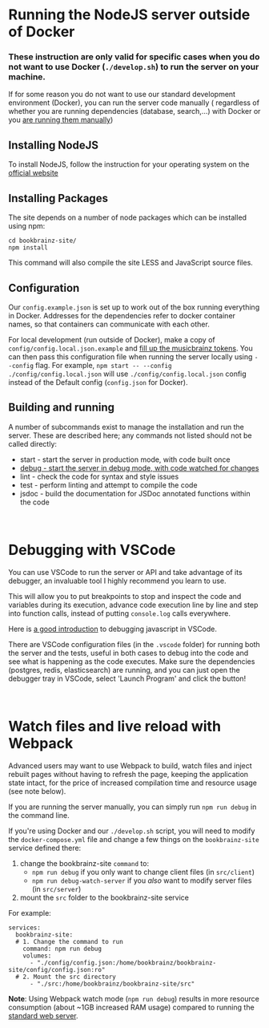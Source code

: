 # Running the NodeJS server outside of Docker

### These instruction are only valid for specific cases when you do not want to use Docker (`./develop.sh`) to run the server on your machine.

If for some reason you do not want to use our standard development environment (Docker), you can run the server code manually (
regardless of whether you are running dependencies (database, search,…) with Docker or you [are running them manually](./MANUAL_INSTALL.md))

## Installing NodeJS

To install NodeJS, follow the instruction for your operating system on the [official website](https://nodejs.org/en/download/)


## Installing Packages
The site depends on a number of node packages which can be installed using npm:

    cd bookbrainz-site/
    npm install

This command will also compile the site LESS and JavaScript source files.

## Configuration

Our `config.example.json` is set up to work out of the box running everything in Docker. Addresses for the dependencies refer to docker container names, so that containers can communicate with each other.

For local development (run outside of Docker), make a copy of `config/config.local.json.example` and [fill up the musicbrainz tokens](README.md#configuration). You can then pass this configuration file when running the server locally using `--config` flag.
For example, `npm start -- --config ./config/config.local.json` will use `./config/config.local.json` config instead of the Default config (`config.json` for Docker).


## Building and running
A number of subcommands exist to manage the installation and run the server.
These are described here; any commands not listed should not be called directly:

* start - start the server in production mode, with code built once
* [debug - start the server in debug mode, with code watched for changes](#watch-files-and-live-reload-with-webpack)
* lint - check the code for syntax and style issues
* test - perform linting and attempt to compile the code
* jsdoc - build the documentation for JSDoc annotated functions within the
  code

<br/>

# Debugging with VSCode
You can use VSCode to run the server or API and take advantage of its debugger, an invaluable tool I highly recommend you learn to use.

This will allow you to put breakpoints to stop and inspect the code and variables during its execution, advance code execution line by line and step into function calls, instead of putting `console.log` calls everywhere.

Here is [a good introduction](https://www.youtube.com/watch?v=yFtU6_UaOtA) to debugging javascript in VSCode.

There are VSCode configuration files (in the `.vscode` folder) for running both the server and the tests, useful in both cases to debug into the code and see what is happening as the code executes.
Make sure the dependencies (postgres, redis, elasticsearch) are running, and you can just open the debugger tray in VSCode, select 'Launch Program' and click the button!

<br/>

# Watch files and live reload with Webpack

Advanced users may want to use Webpack to build, watch files and inject rebuilt pages without having to refresh the page,
keeping the application state intact, for the price of increased compilation time and resource usage (see note below).

If you are running the server manually, you can simply run `npm run debug` in the command line.

If you're using Docker and our `./develop.sh` script, you will need to modify the `docker-compose.yml` file and change a few things on the `bookbrainz-site` service defined there:
1. change the bookbrainz-site `command` to:
    - `npm run debug` if you only want to change client files (in `src/client`)
    - `npm run debug-watch-server` if you *also* want to modify server files (in `src/server`)
2. mount the `src` folder to the bookbrainz-site service

For example:
```
services:
  bookbrainz-site:
  # 1. Change the command to run
    command: npm run debug
    volumes:
      - "./config/config.json:/home/bookbrainz/bookbrainz-site/config/config.json:ro"
  # 2. Mount the src directory
      - "./src:/home/bookbrainz/bookbrainz-site/src"
```
**Note**: Using Webpack watch mode (`npm run debug`) results in more resource consumption (about ~1GB increased RAM usage) compared to running the [standard web server](/README.md#running-the-web-server).
